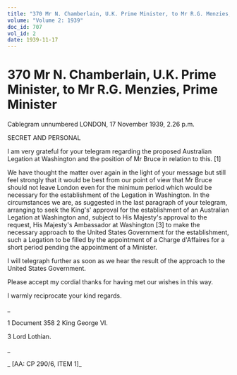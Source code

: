 ```yaml
---
title: "370 Mr N. Chamberlain, U.K. Prime Minister, to Mr R.G. Menzies, Prime Minister"
volume: "Volume 2: 1939"
doc_id: 707
vol_id: 2
date: 1939-11-17
---
```


# 370 Mr N. Chamberlain, U.K. Prime Minister, to Mr R.G. Menzies, Prime Minister

Cablegram unnumbered LONDON, 17 November 1939, 2.26 p.m.

SECRET AND PERSONAL

I am very grateful for your telegram regarding the proposed Australian Legation at Washington and the position of Mr Bruce in relation to this. [1]

We have thought the matter over again in the light of your message but still feel strongly that it would be best from our point of view that Mr Bruce should not leave London even for the minimum period which would be necessary for the establishment of the Legation in Washington. In the circumstances we are, as suggested in the last paragraph of your telegram, arranging to seek the King's' approval for the establishment of an Australian Legation at Washington and, subject to His Majesty's approval to the request, His Majesty's Ambassador at Washington [3] to make the necessary approach to the United States Government for the establishment, such a Legation to be filled by the appointment of a Charge d'Affaires for a short period pending the appointment of a Minister.

I will telegraph further as soon as we hear the result of the approach to the United States Government.

Please accept my cordial thanks for having met our wishes in this way.

I warmly reciprocate your kind regards.

_

1 Document 358 2 King George VI.

3 Lord Lothian.

_

_ [AA: CP 290/6, ITEM 1]_
